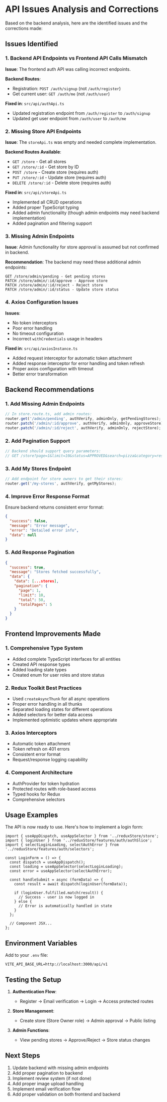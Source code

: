 # API Issues Analysis and Corrections

Based on the backend analysis, here are the identified issues and the corrections made:

## Issues Identified

### 1. Backend API Endpoints vs Frontend API Calls Mismatch

**Issue**: The frontend auth API was calling incorrect endpoints.

**Backend Routes**:
- Registration: `POST /auth/signup` (not `/auth/register`)
- Get current user: `GET /auth/me` (not `/auth/user`)

**Fixed in**: `src/api/authApi.ts`
- Updated registration endpoint from `/auth/register` to `/auth/signup`
- Updated get user endpoint from `/auth/user` to `/auth/me`

### 2. Missing Store API Endpoints

**Issue**: The `storeApi.ts` was empty and needed complete implementation.

**Backend Routes Available**:
- `GET /store` - Get all stores
- `GET /store/:id` - Get store by ID  
- `POST /store` - Create store (requires auth)
- `PUT /store/:id` - Update store (requires auth)
- `DELETE /store/:id` - Delete store (requires auth)

**Fixed in**: `src/api/storeApi.ts`
- Implemented all CRUD operations
- Added proper TypeScript typing
- Added admin functionality (though admin endpoints may need backend implementation)
- Added pagination and filtering support

### 3. Missing Admin Endpoints

**Issue**: Admin functionality for store approval is assumed but not confirmed in backend.

**Recommendation**: The backend may need these additional admin endpoints:
```
GET /store/admin/pending - Get pending stores
PATCH /store/admin/:id/approve - Approve store
PATCH /store/admin/:id/reject - Reject store
PATCH /store/admin/:id/status - Update store status
```

### 4. Axios Configuration Issues

**Issues**:
- No token interceptors
- Poor error handling
- No timeout configuration
- Incorrect `withCredentials` usage in headers

**Fixed in**: `src/api/axiosInstance.ts`
- Added request interceptor for automatic token attachment
- Added response interceptor for error handling and token refresh
- Proper axios configuration with timeout
- Better error transformation

## Backend Recommendations

### 1. Add Missing Admin Endpoints

```typescript
// In store.route.ts, add admin routes:
router.get('/admin/pending', authVerify, adminOnly, getPendingStores);
router.patch('/admin/:id/approve', authVerify, adminOnly, approveStore);
router.patch('/admin/:id/reject', authVerify, adminOnly, rejectStore);
```

### 2. Add Pagination Support

```typescript
// Backend should support query parameters:
// GET /store?page=1&limit=10&status=APPROVED&search=pizza&category=restaurant
```

### 3. Add My Stores Endpoint

```typescript
// Add endpoint for store owners to get their stores:
router.get('/my-stores', authVerify, getMyStores);
```

### 4. Improve Error Response Format

Ensure backend returns consistent error format:
```json
{
  "success": false,
  "message": "Error message",
  "error": "Detailed error info",
  "data": null
}
```

### 5. Add Response Pagination

```json
{
  "success": true,
  "message": "Stores fetched successfully",
  "data": {
    "data": [...stores],
    "pagination": {
      "page": 1,
      "limit": 10,
      "total": 50,
      "totalPages": 5
    }
  }
}
```

## Frontend Improvements Made

### 1. Comprehensive Type System

- Added complete TypeScript interfaces for all entities
- Created API response types
- Added loading state types
- Created enum for user roles and store status

### 2. Redux Toolkit Best Practices

- Used `createAsyncThunk` for all async operations
- Proper error handling in all thunks
- Separated loading states for different operations
- Added selectors for better data access
- Implemented optimistic updates where appropriate

### 3. Axios Interceptors

- Automatic token attachment
- Token refresh on 401 errors
- Consistent error format
- Request/response logging capability

### 4. Component Architecture

- AuthProvider for token hydration
- Protected routes with role-based access
- Typed hooks for Redux
- Comprehensive selectors

## Usage Examples

The API is now ready to use. Here's how to implement a login form:

```tsx
import { useAppDispatch, useAppSelector } from '../reduxStore/store';
import { loginUser } from '../reduxStore/features/auth/authSlice';
import { selectLoginLoading, selectAuthError } from '../reduxStore/features/auth/selectors';

const LoginForm = () => {
  const dispatch = useAppDispatch();
  const loading = useAppSelector(selectLoginLoading);
  const error = useAppSelector(selectAuthError);

  const handleSubmit = async (formData) => {
    const result = await dispatch(loginUser(formData));
    
    if (loginUser.fulfilled.match(result)) {
      // Success - user is now logged in
    } else {
      // Error is automatically handled in state
    }
  };

  // Component JSX...
};
```

## Environment Variables

Add to your `.env` file:
```
VITE_API_BASE_URL=http://localhost:3000/api/v1
```

## Testing the Setup

1. **Authentication Flow**:
   - Register -> Email verification -> Login -> Access protected routes

2. **Store Management**:
   - Create store (Store Owner role) -> Admin approval -> Public listing

3. **Admin Functions**:
   - View pending stores -> Approve/Reject -> Store status changes

## Next Steps

1. Update backend with missing admin endpoints
2. Add proper pagination to backend
3. Implement review system (if not done)
4. Add proper image upload handling
5. Implement email verification flow
6. Add proper validation on both frontend and backend
